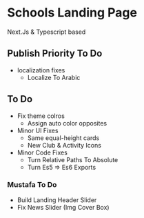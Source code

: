 # Schools Landing Page

Next.Js & Typescript based

## Publish Priority To Do

- localization fixes
  - Localize To Arabic

## To Do

- Fix theme colros
  - Assign auto color opposites
- Minor UI Fixes
  - Same equal-height cards
  - New Club & Activity Icons
- Minor Code Fixes
  - Turn Relative Paths To Absolute
  - Turn Es5 => Es6 Exports

### Mustafa To Do

- Build Landing Header Slider
- Fix News Slider (Img Cover Box)
